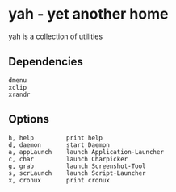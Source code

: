 yah - yet another home
======================
yah is a collection of utilities

Dependencies
------------

```
dmenu
xclip
xrandr
```

Options
-------

```
h, help         print help
d, daemon       start Daemon
a, appLaunch    launch Application-Launcher
c, char         launch Charpicker
g, grab         launch Screenshot-Tool
s, scrLaunch    launch Script-Launcher
x, cronux       print cronux
```
